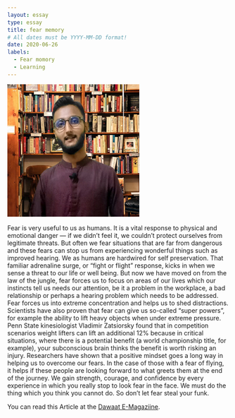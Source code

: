 ```yaml
---
layout: essay
type: essay
title: fear memory
# All dates must be YYYY-MM-DD format!
date: 2020-06-26
labels:
  - Fear momory
  - Learning
---
```


<img class="ui tiny left circular floated image" src="../images/atta.png">

Fear is very useful to us as humans. It is a vital response to physical and emotional danger — if we didn’t feel it, we couldn’t protect ourselves from legitimate threats. But often we fear situations that are far from dangerous and these fears can stop us from experiencing wonderful things such as improved hearing.
We as humans are hardwired for self preservation. That familiar adrenaline surge, or “fight or flight” response, kicks in when we sense a threat to our life or well being. But now we have moved on from the law of the jungle, fear forces us to focus on areas of our lives which our instincts tell us needs our attention, be it a problem in the workplace, a bad relationship or perhaps a hearing problem which needs to be addressed. Fear forces us into extreme concentration and helps us to shed distractions. Scientists have also proven that fear can give us so-called “super powers”, for example the ability to lift heavy objects when under extreme pressure. Penn State kinesiologist Vladimir Zatsiorsky found that in competition scenarios weight lifters can lift an additional 12% because in critical situations, where there is a potential benefit (a world championship title, for example), your subconscious brain thinks the benefit is worth risking an injury.
Researchers have shown that a positive mindset goes a long way in helping us to overcome our fears. In the case of those with a fear of flying, it helps if these people are looking forward to what greets them at the end of the journey.
We gain strength, courage, and confidence by every experience in which you really stop to look fear in the face. We must do the thing which you think you cannot do. So don’t let fear steal your funk.







You can read this Article at the [Dawaat E-Magaziine](https://www.dawaat.org/?p=1282).
